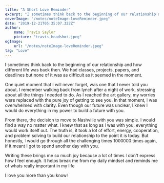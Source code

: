 ```yaml
---
title: "A Short Love Reminder"
excerpt: "I sometimes think back to the beginning of our relationship and how different life was back then. We had classes, projects, papers, and deadlines but none of it was as difficult as it seemed in the moment."
coverImage: "/notes/noteImage-loveReminder.jpeg"
date: "2019-12-21T05:35:07.322Z"
author:
    name: Travis Saylor
    picture: "travis_headshot.jpeg"
ogImage:
    url: "/notes/noteImage-loveReminder.jpeg"
tag: "Love"
---
```


I sometimes think back to the beginning of our relationship and how different life was back then. We had classes, projects, papers, and deadlines but none of it was as difficult as it seemed in the moment.

One quiet moment that I will never forget, was one that I never told you about. I remember walking back from lynch after a night of work, stressing about all the things I needed to do. As I reached the art gallery, my worries were replaced with the pure joy of getting to see you. In that moment, I was overwhelmed with clarity. Even though our future was unclear, I knew I would do everything in my power to build a future with you.

From there, the decision to move to Nashville with you was simple. I would find a way no matter what. I knew that as long as I was with you, everything would work itself out. The truth is, it took a lot of effort, energy, cooperation, and problem solving to build our relationship to the point it is today. But honestly, I would go through all the challenging times 1000000 times again, if it meant I got to spend another day with you.

Writing these brings me so much joy because a lot of times I don't express how I feel enough. It helps break me from my daily mindset and reminds me of whats really important in my life

I love you more than you know!